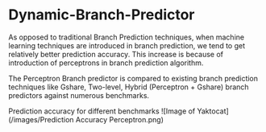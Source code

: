 # Dynamic-Branch-Predictor
As opposed to traditional Branch Prediction techniques, when machine learning techniques are introduced in branch prediction, we tend to get relatively better prediction accuracy. This increase is because of introduction of perceptrons in branch prediction algorithm.

The Perceptron Branch predictor is compared to existing branch prediction techniques like Gshare, Two-level, Hybrid (Perceptron + Gshare) branch predictors against numerous benchmarks.

Prediction accuracy for different benchmarks
![Image of Yaktocat](/images/Prediction Accuracy Perceptron.png)
